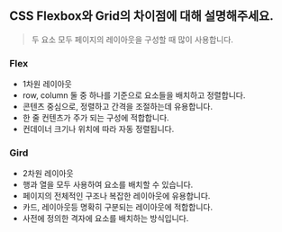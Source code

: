 ## CSS Flexbox와 Grid의 차이점에 대해 설명해주세요.

> 두 요소 모두 페이지의 레이아웃을 구성할 때 많이 사용합니다.

### Flex

- 1차원 레이아웃
- row, column 둘 중 하나를 기준으로 요소들을 배치하고 정렬합니다.
- 콘텐츠 중심으로, 정렬하고 간격을 조절하는데 유용합니다.
- 한 줄 컨텐츠가 주가 되는 구성에 적합합니다.
- 컨데이너 크기나 위치에 따라 자동 정렬됩니다.

### Gird

- 2차원 레이아웃
- 행과 열을 모두 사용하여 요소를 배치할 수 있습니다.
- 페이지의 전체적인 구조나 복잡한 레이아웃에 유용합니다.
- 카드, 레이아웃등 명확히 구분되는 레이아웃에 적합합니다.
- 사전에 정의한 격자에 요소를 배치하는 방식입니다.
